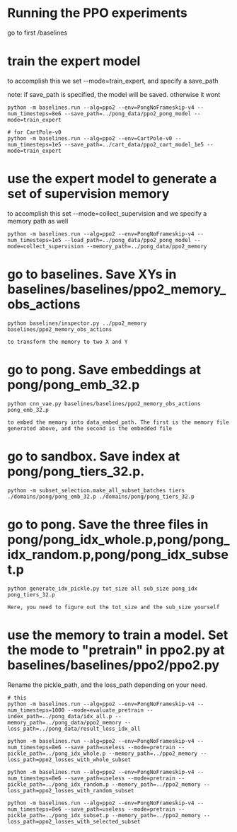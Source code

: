 # Running the PPO experiments
    
go to first /baselines
    
# train the expert model

to accomplish this we set --mode=train\_expert, and specify a save\_path

note: if save\_path is specified, the model will be saved. otherwise it wont

    python -m baselines.run --alg=ppo2 --env=PongNoFrameskip-v4 --num_timesteps=8e6 --save_path=../pong_data/ppo2_pong_model --mode=train_expert
    
    # for CartPole-v0
    python -m baselines.run --alg=ppo2 --env=CartPole-v0 --num_timesteps=1e5 --save_path=../cart_data/ppo2_cart_model_1e5 --mode=train_expert
    
# use the expert model to generate a set of supervision memory

to accomplish this set --mode=collect\_supervision
and we specify a memory path as well

    python -m baselines.run --alg=ppo2 --env=PongNoFrameskip-v4 --num_timesteps=1e5 --load_path=../pong_data/ppo2_pong_model --mode=collect_supervision --memory_path=../pong_data/ppo2_memory

# go to baselines. Save XYs in baselines/baselines/ppo2_memory_obs_actions

    python baselines/inspector.py ../ppo2_memory baselines/ppo2_memory_obs_actions
    
    to transform the memory to two X and Y
    
    
# go to pong. Save embeddings at pong/pong_emb_32.p

    python cnn_vae.py baselines/baselines/ppo2_memory_obs_actions pong_emb_32.p
    
    to embed the memory into data_embed_path. The first is the memory file generated above, and the second is the embedded file

# go to sandbox. Save index at pong/pong_tiers_32.p.
    
    python -m subset_selection.make_all_subset_batches tiers ./domains/pong/pong_emb_32.p ./domains/pong/pong_tiers_32.p


# go to pong. Save the three files in pong/pong_idx_whole.p,pong/pong_idx_random.p,pong/pong_idx_subset.p
    
    python generate_idx_pickle.py tot_size all sub_size pong_idx pong_tiers_32.p
    
    Here, you need to figure out the tot_size and the sub_size yourself
    
    
# use the memory to train a model. Set the mode to "pretrain" in ppo2.py at baselines/baselines/ppo2/ppo2.py
Rename the pickle_path, and the loss_path depending on your need.

    # this
    python -m baselines.run --alg=ppo2 --env=PongNoFrameskip-v4 --num_timesteps=1000 --mode=evaluate_pretrain --index_path=../pong_data/idx_all.p --memory_path=../pong_data/ppo2_memory --loss_path=../pong_data/result_loss_idx_all

    python -m baselines.run --alg=ppo2 --env=PongNoFrameskip-v4 --num_timesteps=8e6 --save_path=useless --mode=pretrain --pickle_path=../pong_idx_whole.p --memory_path=../ppo2_memory --loss_path=ppo2_losses_with_whole_subset
    
    python -m baselines.run --alg=ppo2 --env=PongNoFrameskip-v4 --num_timesteps=8e6 --save_path=useless --mode=pretrain --pickle_path=../pong_idx_random.p --memory_path=../ppo2_memory --loss_path=ppo2_losses_with_random_subset
    
    python -m baselines.run --alg=ppo2 --env=PongNoFrameskip-v4 --num_timesteps=8e6 --save_path=useless --mode=pretrain --pickle_path=../pong_idx_subset.p --memory_path=../ppo2_memory --loss_path=ppo2_losses_with_selected_subset
    
    
    
    
    
    
